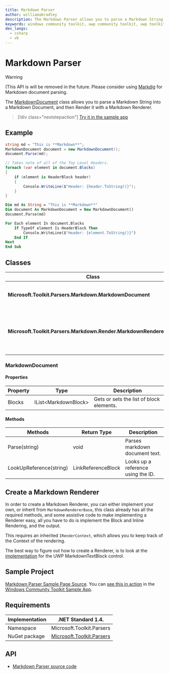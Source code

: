 ```yaml
---
title: Markdown Parser
author: williamabradley
description: The Markdown Parser allows you to parse a Markdown String into a Markdown Document, and then Render it with a Markdown Renderer.
keywords: windows community toolkit, uwp community toolkit, uwp toolkit, microsoft community toolkit, microsoft toolkit, markdown, markdown parsing, parser, markdown rendering
dev_langs:
  - csharp
  - vb
---
```


# Markdown Parser

> [!WARNING]
> (This API is will be removed in the future. Please consider using [Markdig](https://github.com/lunet-io/markdig) for Markdown document parsing. 

The [MarkdownDocument](https://docs.microsoft.com/dotnet/api/microsoft.toolkit.parsers.markdown.markdowndocument) class allows you to parse a Markdown String into a Markdown Document, and then Render it with a Markdown Renderer.

> [!div class="nextstepaction"]
> [Try it in the sample app](uwpct://Helpers?sample=Markdown%20Parser)

## Example

```csharp
string md = "This is **Markdown**";
MarkdownDocument document = new MarkdownDocument();
document.Parse(md);

// Takes note of all of the Top Level Headers.
foreach (var element in document.Blocks)
{
    if (element is HeaderBlock header)
    {
        Console.WriteLine($"Header: {header.ToString()}");
    }
}
```
```vb
Dim md As String = "This is **Markdown**"
Dim document As MarkdownDocument = New MarkdownDocument()
document.Parse(md)

For Each element In document.Blocks
    If TypeOf element Is HeaderBlock Then
        Console.WriteLine($"Header: {element.ToString()}")
    End If
Next
End Sub
```

## Classes

| Class | Purpose |
| --- | --- |
| **Microsoft.Toolkit.Parsers.Markdown.MarkdownDocument** | Represents a Markdown Document. |
| **Microsoft.Toolkit.Parsers.Markdown.Render.MarkdownRendererBase** | A base renderer for Rendering Markdown into Controls. |

### MarkdownDocument

#### Properties

| Property | Type | Description |
| -- | -- | -- |
| Blocks | IList\<MarkdownBlock\> | Gets or sets the list of block elements. |

#### Methods

| Methods | Return Type | Description |
| -- | -- | -- |
| Parse(string) | void | Parses markdown document text. |
| LookUpReference(string) | LinkReferenceBlock | Looks up a reference using the ID. |

## Create a Markdown Renderer

In order to create a Markdown Renderer, you can either implement your own, or inherit from `MarkdownRendererBase`, this class already has all the required methods, and some assistive code to make implementing a Renderer easy, all you have to do is implement the Block and Inline Rendering, and the output.

This requires an inherited `IRenderContext`, which allows you to keep track of the Context of the rendering.

The best way to figure out how to create a Renderer, is to look at the [implementation](https://github.com/Microsoft/WindowsCommunityToolkit//tree/master/Microsoft.Toolkit.Uwp.UI.Controls/MarkdownTextBlock/Render) for the UWP MarkdownTextBlock control.

## Sample Project

[Markdown Parser Sample Page Source](https://github.com/Microsoft/WindowsCommunityToolkit//blob/master/Microsoft.Toolkit.Uwp.SampleApp/SamplePages/MarkdownParser/MarkdownParserPage.xaml.cs). You can [see this in action](uwpct://Helpers?sample=Markdown%20Parser) in the [Windows Community Toolkit Sample App](https://aka.ms/windowstoolkitapp).

## Requirements

| Implementation | .NET Standard 1.4. |
| -- | -- |
| Namespace | Microsoft.Toolkit.Parsers |
| NuGet package | [Microsoft.Toolkit.Parsers](https://www.nuget.org/packages/Microsoft.Toolkit.Parsers/)  |

## API

* [Markdown Parser source code](https://github.com/Microsoft/WindowsCommunityToolkit//tree/master/Microsoft.Toolkit.Parsers/Markdown)
